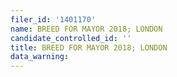 ```yaml
---
filer_id: '1401170'
name: BREED FOR MAYOR 2018; LONDON
candidate_controlled_id: ''
title: BREED FOR MAYOR 2018; LONDON
data_warning: 
---
```

